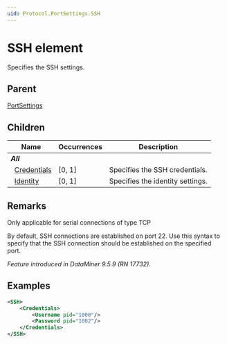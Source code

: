 ```yaml
---
uid: Protocol.PortSettings.SSH
---
```


# SSH element

Specifies the SSH settings.

## Parent

[PortSettings](xref:Protocol.PortSettings)

## Children

|Name|Occurrences|Description|
|--- |--- |--- |
|***All***|||
|&nbsp;&nbsp;[Credentials](xref:Protocol.PortSettings.SSH.Credentials)|[0, 1]|Specifies the SSH credentials.|
|&nbsp;&nbsp;[Identity](xref:Protocol.PortSettings.SSH.Identity)|[0, 1]|Specifies the identity settings.|

## Remarks

Only applicable for serial connections of type TCP

By default, SSH connections are established on port 22. Use this syntax to specify that the SSH connection should be established on the specified port.

*Feature introduced in DataMiner 9.5.9 (RN 17732).*

## Examples

```xml
<SSH>
    <Credentials>
        <Username pid="1000"/>
        <Password pid="1002"/>
    </Credentials>
</SSH>
```
